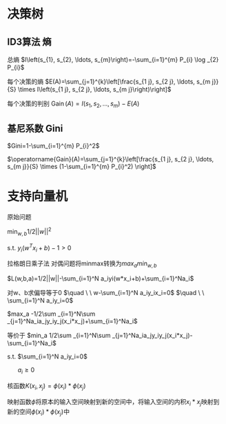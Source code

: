 # 决策树
## ID3算法 熵

总熵    $I\left(s_{1}, s_{2}, \ldots, s_{m}\right)=-\sum_{i=1}^{m} P_{i} \log _{2} P_{i}$

每个决策的熵 $E(A)=\sum_{j=1}^{k}\left[\frac{s_{1 j}, s_{2 j}, \ldots, s_{m j}}{S} \times I\left(s_{1 j}, s_{2 j}, \ldots, s_{m j}\right)\right]$

每个决策的判别 $\operatorname{Gain}(A)=I\left(s_{1}, s_{2}, \ldots, s_{m}\right)-E(A)$

## 基尼系数 Gini
$Gini=1-\sum_{i=1}^{m} P_{i}^2$

$\operatorname{Gain}(A)=\sum_{j=1}^{k}\left[\frac{s_{1 j}, s_{2 j}, \ldots, s_{m j}}{S} \times (1-\sum_{i=1}^{m} P_{i}^2) \right]$

# 支持向量机

原始问题

$\min_{w,b} 1/2||w||^2$ 

s.t. $y_i(w^Tx_i+b)-1>0$

拉格朗日乘子法
对偶问题将minmax转换为$max_a min_{w,b}$

$L(w,b,a)=1/2||w||-\sum_{i=1}^N a_iyi(w*x_i+b)+\sum_{i=1}^Na_i$

对w、b求偏导等于0 $\quad \ \ w-\sum_{i=1}^N a_iy_ix_i=0$  $\quad \ \ \sum_{i=1}^N a_iy_i=0$

$max_a -1/2\sum _{i=1}^N\sum _{j=1}^Na_ia_jy_iy_j(x_i*x_j)+\sum_{i=1}^Na_i$


等价于
$min_a 1/2\sum _{i=1}^N\sum _{j=1}^Na_ia_jy_iy_j(x_i*x_j)-\sum_{i=1}^Na_i$

s.t.  $\sum_{i=1}^N a_iy_i=0$

$\quad \ \ a_i\geq 0$

核函数$K(x_i,x_j)=\phi(x_i)*\phi(x_j)$

映射函数$\phi$将原本的输入空间映射到新的空间中，将输入空间的内积$x_i*x_j$映射到新的空间$\phi(x_i)*\phi(x_j)$中






